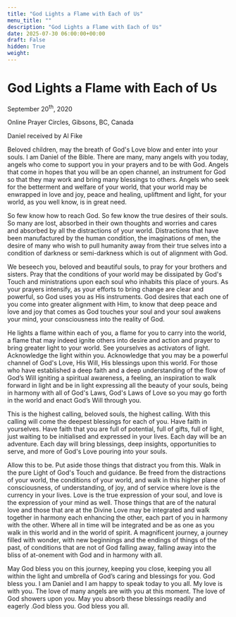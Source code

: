 ```yaml
---
title: "God Lights a Flame with Each of Us"
menu_title: ""
description: "God Lights a Flame with Each of Us"
date: 2025-07-30 06:00:00+00:00
draft: False
hidden: True
weight:
---
```

# God Lights a Flame with Each of Us

September 20<sup>th</sup>, 2020

Online Prayer Circles, Gibsons, BC, Canada

Daniel received by Al Fike

Beloved children, may the breath of God's Love blow and enter into your souls. I am Daniel of the Bible. There are many, many angels with you today, angels who come to support you in your prayers and to be with God. Angels that come in hopes that you will be an open channel, an instrument for God so that they may work and bring many blessings to others. Angels who seek for the betterment and welfare of your world, that your world may be enwrapped in love and joy, peace and healing, upliftment and light, for your world, as you well know, is in great need.

So few know how to reach God. So few know the true desires of their souls. So many are lost, absorbed in their own thoughts and worries and cares and absorbed by all the distractions of your world. Distractions that have been manufactured by the human condition, the imaginations of men, the desire of many who wish to pull humanity away from their true selves into a condition of darkness or semi-darkness which is out of alignment with God.

We beseech you, beloved and beautiful souls, to pray for your brothers and sisters. Pray that the conditions of your world may be dissipated by God's Touch and ministrations upon each soul who inhabits this place of yours. As your prayers intensify, as your efforts to bring change are clear and powerful, so God uses you as His instruments. God desires that each one of you come into greater alignment with Him, to know that deep peace and love and joy that comes as God touches your soul and your soul awakens your mind, your consciousness into the reality of God.

He lights a flame within each of you, a flame for you to carry into the world, a flame that may indeed ignite others into desire and action and prayer to bring greater light to your world. See yourselves as activators of light. Acknowledge the light within you. Acknowledge that you may be a powerful channel of God's Love, His Will, His blessings upon this world. For those who have established a deep faith and a deep understanding of the flow of God’s Will igniting a spiritual awareness, a feeling, an inspiration to walk forward in light and be in light expressing all the beauty of your souls, being in harmony with all of God's Laws, God's Laws of Love so you may go forth in the world and enact God’s Will through you.

This is the highest calling, beloved souls, the highest calling. With this calling will come the deepest blessings for each of you. Have faith in yourselves. Have faith that you are full of potential, full of gifts, full of light, just waiting to be initialised and expressed in your lives. Each day will be an adventure. Each day will bring blessings, deep insights, opportunities to serve, and more of God's Love pouring into your souls.

Allow this to be. Put aside those things that distract you from this. Walk in the pure Light of God's Touch and guidance. Be freed from the distractions of your world, the conditions of your world, and walk in this higher plane of consciousness, of understanding, of joy, and of service where love is the currency in your lives. Love is the true expression of your soul, and love is the expression of your mind as well. Those things that are of the natural love and those that are at the Divine Love may be integrated and walk together in harmony each enhancing the other, each part of you in harmony with the other. Where all in time will be integrated and be as one as you walk in this world and in the world of spirit. A magnificent journey, a journey filled with wonder, with new beginnings and the endings of things of the past, of conditions that are not of God falling away, falling away into the bliss of at-onement with God and in harmony with all.

May God bless you on this journey, keeping you close, keeping you all within the light and umbrella of God’s caring and blessings for you. God bless you. I am Daniel and I am happy to speak today to you all. My love is with you. The love of many angels are with you at this moment. The love of God showers upon you. May you absorb these blessings readily and eagerly .God bless you. God bless you all.
